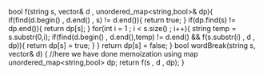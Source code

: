 bool f(string s, vector<string>& d , unordered_map<string,bool>& dp){
if(find(d.begin() , d.end() , s) != d.end()){
return true;
}
if(dp.find(s) != dp.end()){
return dp[s];
}
for(int i = 1 ; i < s.size() ; i++){
string temp = s.substr(0,i);
if(find(d.begin() , d.end(),temp) != d.end() && f(s.substr(i) , d , dp)){
return dp[s] =  true;
}
}
return dp[s] = false;
}
bool wordBreak(string s, vector<string>& d) {
//here we have done memoization using map
unordered_map<string,bool> dp;
return f(s , d , dp);
}